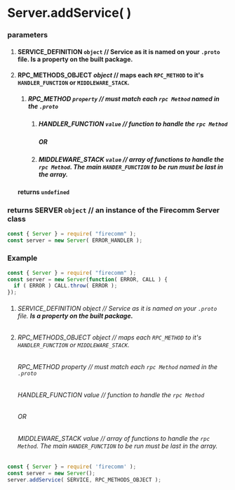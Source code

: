 # Server.addService( )

### parameters

1. #### SERVICE_DEFINITION `object` // Service as it is named on your `.proto` file. **Is a property on the built package.**
2. #### RPC_METHODS_OBJECT *object* // maps each `RPC_METHOD`	to it's `HANDLER_FUNCTION` or `MIDDLEWARE_STACK`.
   1. ##### RPC_METHOD `property` // must match each `rpc Method` named in the `.proto`
      	1. ##### HANDLER_FUNCTION `value` // function to handle the `rpc Method`
	        ##### *OR*
      	2. ##### MIDDLEWARE_STACK `value` // array of *functions* to handle the `rpc Method`. The main `HANDER_FUNCTION` to be run must be last in the array.


   #### returns `undefined`

### returns SERVER `object` // an instance of the Firecomm Server class

```javascript
const { Server } = require( "firecomm" );
const server = new Server( ERROR_HANDLER );
```

### Example

```javascript
const { Server } = require( "firecomm" );
const server = new Server(function( ERROR, CALL ) {
  if ( ERROR ) CALL.throw( ERROR );
});
```

1. ###### SERVICE_DEFINITION *object* // Service as it is named on your `.proto` file. **Is a property on the built package.**
2. ###### RPC_METHODS_OBJECT *object* // maps each `RPC_METHOD`	to it's `HANDLER_FUNCTION` or `MIDDLEWARE_STACK`.
	###### RPC_METHOD *property* // must match each `rpc Method` named in the `.proto`
	###### HANDLER_FUNCTION *value* // function to handle the `rpc Method`
	###### *OR*
	###### MIDDLEWARE_STACK *value* // array of *functions* to handle the `rpc Method`. The main `HANDER_FUNCTION` to be run must be last in the array.
```javascript
const { Server } = require( 'firecomm' );
const server = new Server();
server.addService( SERVICE, RPC_METHODS_OBJECT );
```